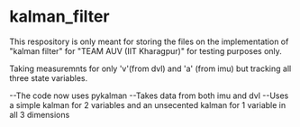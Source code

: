 # kalman_filter

This respository is only meant for storing the files on the implementation of "kalman filter" for "TEAM AUV (IIT Kharagpur)" for testing purposes only.

Taking measuremnts for only 'v'(from dvl) and 'a' (from imu) but tracking all three state variables.

--The code now uses pykalman
--Takes data from both imu and dvl
--Uses a simple kalman for 2 variables
  and an unsecented kalman for 1 variable
  in all 3 dimensions
